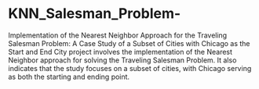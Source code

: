 # KNN_Salesman_Problem-
Implementation of the Nearest Neighbor Approach for the Traveling Salesman Problem: A Case Study of a Subset of Cities with Chicago as the Start and End City
project involves the implementation of the Nearest Neighbor approach for solving the Traveling Salesman Problem. It also indicates that the study focuses on a subset of cities, with Chicago serving as both the starting and ending point.
